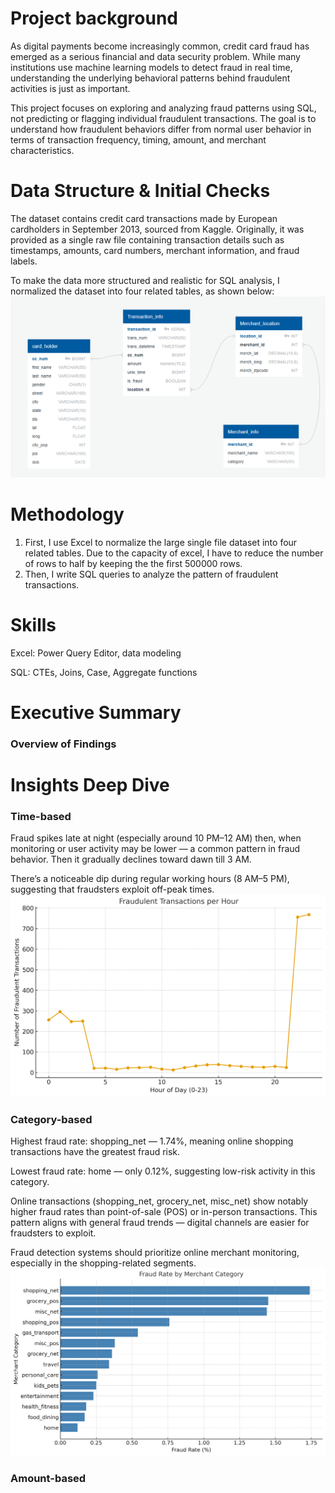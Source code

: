 # Project background
As digital payments become increasingly common, credit card fraud has emerged as a serious financial and data security problem.
While many institutions use machine learning models to detect fraud in real time, understanding the underlying behavioral patterns behind fraudulent activities is just as important.

This project focuses on exploring and analyzing fraud patterns using SQL, not predicting or flagging individual fraudulent transactions.
The goal is to understand how fraudulent behaviors differ from normal user behavior in terms of transaction frequency, timing, amount, and merchant characteristics.
# Data Structure & Initial Checks
The dataset contains credit card transactions made by European cardholders in September 2013, sourced from Kaggle. 
Originally, it was provided as a single raw file containing transaction details such as timestamps, amounts, card numbers, merchant information, and fraud labels.

To make the data more structured and realistic for SQL analysis, I normalized the dataset into four related tables, as shown below:
![link](Images/ERD.png)
# Methodology 
1. First, I use Excel to normalize the large single file dataset into four related tables. Due to the capacity of excel, I have to reduce the number of rows to half by keeping the the first 500000 rows.
2. Then, I write SQL queries to analyze the pattern of fraudulent transactions.
# Skills
Excel: Power Query Editor, data modeling

SQL: CTEs, Joins, Case, Aggregate functions
# Executive Summary
### Overview of Findings

# Insights Deep Dive
### Time-based
Fraud spikes late at night (especially around 10 PM–12 AM) then, when monitoring or user activity may be lower — a common pattern in fraud behavior. Then it gradually declines toward dawn till 3 AM.

There’s a noticeable dip during regular working hours (8 AM–5 PM), suggesting that fraudsters exploit off-peak times.
![link](Images/Fraudulent_Transactions_per_Hour.png)

### Category-based
Highest fraud rate: shopping_net — 1.74%, meaning online shopping transactions have the greatest fraud risk.

Lowest fraud rate: home — only 0.12%, suggesting low-risk activity in this category.

Online transactions (shopping_net, grocery_net, misc_net) show notably higher fraud rates than point-of-sale (POS) or in-person transactions.
This pattern aligns with general fraud trends — digital channels are easier for fraudsters to exploit.

Fraud detection systems should prioritize online merchant monitoring, especially in the shopping-related segments.
![link](Images/Fraud_Rate_by_Category.png)

### Amount-based
